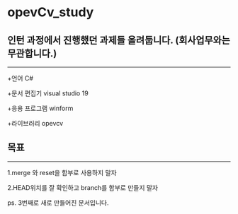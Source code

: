 # opevCv_study

## 인턴 과정에서 진행했던 과제들 올려둡니다. (회사업무와는 무관합니다.)
----------------------------------------------------------------------
+언어 C#

+문서 편집기 visual studio 19 

+응용 프로그램 winform

+라이브러리 opevcv


## 목표 
----------------------------------------------------------------------
1.merge 와 reset을 함부로 사용하지 말자

2.HEAD위치를 잘 확인하고 branch를 함부로 만들지 말자 



ps. 3번째로 새로 만들어진 문서입니다. 
